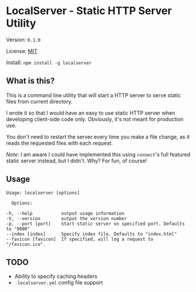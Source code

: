 # LocalServer - Static HTTP Server Utility

Version: `0.1.0`

License: [MIT](http://opensource.org/licenses/MIT)

Install: `npm install -g localserver`

## What is this?

This is a command line utility that will start a HTTP server to serve static files from current directory.

I wrote it so that I would have an easy to use static HTTP server when developing client-side code only. Obviously, it's not meant for production use.

You don't need to restart the server every time you make a file change, as it reads the requested files with each request.

*Note:* I am aware I could have implemented this using `connect`'s full featured static server instead, but I didn't. Why? For fun, of course!

## Usage

	Usage: localserver [options]
	
	  Options:
	  
    -h, --help           output usage information
    -V, --version        output the version number
    -p, --port [port]    Start static server on specified port. Defaults to "9000"
    --index [index]      Specify index file. Defaults to "index.html"
    --favicon [favicon]  If specified, will log a request to "/favicon.ico".

## TODO

- Ability to specify caching headers
- `.localserver.yml` config file support
